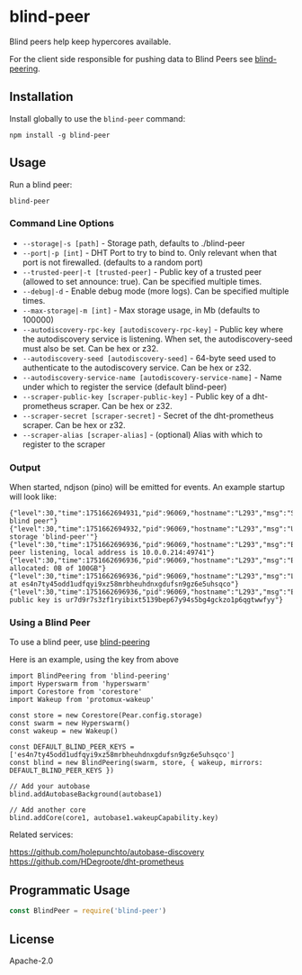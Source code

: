 # blind-peer

Blind peers help keep hypercores available.

For the client side responsible for pushing data to Blind Peers see [blind-peering](https://github.com/holepunchto/blind-peering).

## Installation

Install globally to use the `blind-peer` command:

```
npm install -g blind-peer
```

## Usage

Run a blind peer:

```
blind-peer
```

### Command Line Options

- `--storage|-s [path]` - Storage path, defaults to ./blind-peer
- `--port|-p [int]` - DHT Port to try to bind to. Only relevant when that port is not firewalled. (defaults to a random port)
- `--trusted-peer|-t [trusted-peer]` - Public key of a trusted peer (allowed to set announce: true). Can be specified multiple times.
- `--debug|-d` - Enable debug mode (more logs). Can be specified multiple times.
- `--max-storage|-m [int]` - Max storage usage, in Mb (defaults to 100000)
- `--autodiscovery-rpc-key [autodiscovery-rpc-key]` - Public key where the autodiscovery service is listening. When set, the autodiscovery-seed must also be set. Can be hex or z32.
- `--autodiscovery-seed [autodiscovery-seed]` - 64-byte seed used to authenticate to the autodiscovery service. Can be hex or z32.
- `--autodiscovery-service-name [autodiscovery-service-name]` - Name under which to register the service (default blind-peer)
- `--scraper-public-key [scraper-public-key]` - Public key of a dht-prometheus scraper. Can be hex or z32.
- `--scraper-secret [scraper-secret]` - Secret of the dht-prometheus scraper. Can be hex or z32.
- `--scraper-alias [scraper-alias]` - (optional) Alias with which to register to the scraper

### Output

When started, ndjson (pino) will be emitted for events. An example startup will look like:

```
{"level":30,"time":1751662694931,"pid":96069,"hostname":"L293","msg":"Starting blind peer"}
{"level":30,"time":1751662694932,"pid":96069,"hostname":"L293","msg":"Using storage 'blind-peer'"}
{"level":30,"time":1751662696936,"pid":96069,"hostname":"L293","msg":"Blind peer listening, local address is 10.0.0.214:49741"}
{"level":30,"time":1751662696936,"pid":96069,"hostname":"L293","msg":"Bytes allocated: 0B of 100GB"}
{"level":30,"time":1751662696936,"pid":96069,"hostname":"L293","msg":"Listening at es4n7ty45odd1udfqyi9xz58mrbheuhdnxgdufsn9gz6e5uhsqco"}
{"level":30,"time":1751662696936,"pid":96069,"hostname":"L293","msg":"Encryption public key is ur7d9r7s3zf1ryibixt5139bep67y94s5bg4gckzo1p6qgtwwfyy"}
```

### Using a Blind Peer

To use a blind peer, use [blind-peering](https://github.com/holepunchto/blind-peering)

Here is an example, using the key from above

```
import BlindPeering from 'blind-peering'
import Hyperswarm from 'hyperswarm'
import Corestore from 'corestore'
import Wakeup from 'protomux-wakeup'

const store = new Corestore(Pear.config.storage)
const swarm = new Hyperswarm()
const wakeup = new Wakeup()

const DEFAULT_BLIND_PEER_KEYS = ['es4n7ty45odd1udfqyi9xz58mrbheuhdnxgdufsn9gz6e5uhsqco']
const blind = new BlindPeering(swarm, store, { wakeup, mirrors: DEFAULT_BLIND_PEER_KEYS })

// Add your autobase
blind.addAutobaseBackground(autobase1)

// Add another core
blind.addCore(core1, autobase1.wakeupCapability.key)

```

Related services:

 https://github.com/holepunchto/autobase-discovery
 https://github.com/HDegroote/dht-prometheus


## Programmatic Usage

``` js
const BlindPeer = require('blind-peer')
```

## License

Apache-2.0
